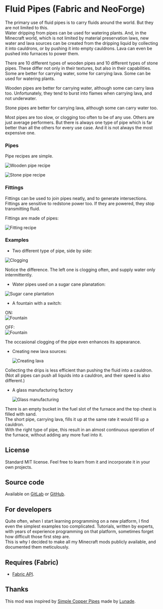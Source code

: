 # Fluid Pipes (Fabric and NeoForge)

The primary use of fluid pipes is to carry fluids around the world.
But they are not limited to this.  
Water dripping from pipes can be used for watering plants.
And, in the Minecraft world, which is not limited by material preservation laws,
new water and lava sources can be created from the dripping liquid by collecting it
into cauldrons, or by pushing it into empty cauldrons.
Lava can even be pushed into furnaces to power them.

There are 10 different types of wooden pipes and 10 different types of stone pipes.
These differ not only in their textures, but also in their capabilities.
Some are better for carrying water, some for carrying lava.
Some can be used for watering plants.

Wooden pipes are better for carrying water, although some can carry lava too.
Unfortunately, they tend to burst into flames when carrying lava, and not underwater.

Stone pipes are better for carrying lava, although some can carry water too.

Most pipes are too slow, or clogging too often to be of any use.
Others are just average performers.
But there is always one type of pipe which is far better than all the others for every use case.
And it is not always the most expensive one.


### Pipes

Pipe recipes are simple.

![Wooden pipe recipe](images/pipe_recipe_1.png)

![Stone pipe recipe](images/pipe_recipe_2.png)


### Fittings

Fittings can be used to join pipes neatly, and to generate intersections.
Fittings are sensitive to redstone power too.
If they are powered, they stop transmitting fluid. 

Fittings are made of pipes:

![Fitting recipe](images/fitting_recipe.png)


### Examples

* Two different type of pipe, side by side:

![Clogging](images/clogging.png)

Notice the difference. The left one is clogging often, and supply water only intermittently.


* Water pipes used on a sugar cane planatation:

![Sugar cane plantation](images/sugar_cane_plantation.png)


* A fountain with a switch:

ON:  
  ![Fountain](images/fountain_on.png)

OFF:  
  ![Fountain](images/fountain_off.png)

The occasional clogging of the pipe even enhances its appearance. 

* Creating new lava sources:

  ![Creating lava](images/creating_lava.png)

Collecting the drips is less efficient than pushing the fluid into a cauldron.  
(Not all pipes can push all liquids into a cauldron, and their speed is also different.)


* A glass manufacturing factory

  ![Glass manufacturing](images/glass_factory.png)

There is an empty bucket in the fuel slot of the furnace and the top chest is filled with sand.  
The short pipe, carrying lava, fills it up at the same rate it would fill up a cauldron.  
With the right type of pipe, this result in an almost continuous operation of the furnace,
without adding any more fuel into it.


## License

Standard MIT license. Feel free to learn from it and incorporate it in your own projects.


## Source code

Available on [GitLab](https://gitlab.com/pintergabor/fluidpipes.git) or [GitHub](https://github.com/pinter-gabor-at/fluidpipes.git).


## For developers

Quite often, when I start learning programming on a new platform, I find even the simplest examples too complicated.
Tutorials, written by experts, with years of experience programming on that platform, sometimes forget how difficult those first step are.  
This is why I decided to make all my Minecraft mods publicly available, and documented them meticulously.


## Requires (Fabric)
- [Fabric API](https://modrinth.com/mod/fabric-api).


## Thanks

This mod was inspired by [Simple Copper Pipes](https://modrinth.com/mod/simple-copper-pipes) made by [Lunade](https://modrinth.com/user/Lunade).
